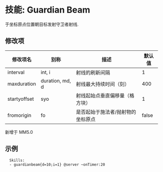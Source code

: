 技能: Guardian Beam
================

于坐标原点位置朝目标发射守卫者射线.

修改项
----------

| 修改项名 | 别称    | 描述                                                                                                    | 默认值 |
|-----------|------------|----------------------------------------------------------------------------------------------------------------|---------------|
| interval | int, i | 射线的刷新间隔 | 1 |
| maxduration | duration, md, d | 射线最大持续时间（刻） | 400 |
| startyoffset | syo | 射线起始点垂直偏移量（格方块） | 1 |
| fromorigin | fo | 是否起始于施法者/抛射物的坐标原点 | false |

新增于 MM5.0

示例
--------

      Skills:
      - guardianbeam{d=10;i=1} @server ~onTimer:20
